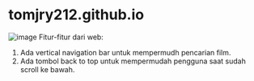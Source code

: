 # tomjry212.github.io
![image](https://user-images.githubusercontent.com/91789304/139248036-6504640f-99f5-49d6-b094-e6a8c7aa78e2.png)
Fitur-fitur dari web:
1. Ada vertical navigation bar untuk mempermudh pencarian film.
2. Ada tombol back to top untuk mempermudah pengguna saat sudah scroll ke bawah.
